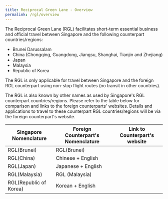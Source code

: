 ```yaml
---
title: Reciprocal Green Lane - Overview
permalink: /rgl/overview
---
```


The Reciprocal Green Lane (RGL) facilitates short-term essential business and official travel between Singapore and the following counterpart countries/regions:
- Brunei Darussalam
- China (Chongqing, Guangdong, Jiangsu, Shanghai, Tianjin and Zhejiang)
- Japan
- Malaysia
- Republic of Korea

The RGL is only applicable for travel between Singapore and the foreign RGL counterpart using non-stop flight routes (no transit in other countries).

The RGL is also known by other names as used by Singapore's RGL counterpart countries/regions. Please refer to the table below for comparison and links to the foreign counterparts' websites. Details and applications to travel to these counterpart RGL countries/regions will be via the foreign counterpart's website.

| Singapore Nomenclature |  Foreign Counterpart's Nomenclature  | Link to Counterpart's website |
|------------------------|----------------------------|-------------------------------|
|RGL(Brunei)  |  RGL(Brunei)        |             |
|RGL(China)   |   Chinese + English   |               |
|RGL(Japan) |    Japanese + English  |                |
|RGL(Malaysia)   |   RGL (Malaysia)    |            |
|RGL(Republic of Korea)  | Korean + English |                 |
